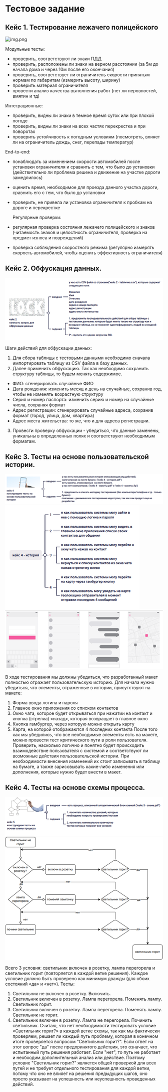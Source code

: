# Тестовое задание

## Кейс 1. Тестирование лежачего полицейского

![img.png](images/case_1.png)

Модульные тесты:

- проверить, соответствуют ли знаки ПДД
- проверить, расположены ли знаки на верном расстоянии (за 5м до начала дома и через 10м после его окончания)
- проверить, соответствует ли ограничитель скорости принятым нормам по габаритам (измерить высоту, ширину)
- проверить материал ограничителя
- провести анализ качества выполнения работ (нет ли неровностей, вмятин и тд)

Интеграционные:

- проверить, видны ли знаки в темное время суток или при плохой погоде
- проверить, видны ли знаки на всех частях перекрестка и при поворотах
- проверить устойчивость к погодным условиям (посмотреть, влияет ли на ограничитель дождь, снег, перепады температур)

End-to-end:

- понаблюдать за изменением скорости автомобилей после установки ограничителя и сравнить с тем, что было до установки (действительно ли проблема
  решена и движение на участке дороги замедлилось)
- оценить время, необходимое для проезда данного участка дороги, сравнить его с тем, что было до установки
- проверить, не привела ли установка ограничителя к пробкам на дороге и перекрестке


  Регулярные проверки:


- регулярная проверка состояния лежачего полицейского и знаков (читаемость знаков и целостность ограничителя, проверка на предмет износа и
  повреждений)
- проверка соблюдения скоростного режима (регулярно измерять скорость автомобилей, чтобы оценить эффективность ограничителя)

## Кейс 2. Обфускация данных.

![img.png](images/case_2.png)

Шаги действий для обфускации данных:
1) Для сбора таблицы с тестовыми данными необходимо сначала импортировать таблицу из CSV файла в базу данных.
2) Далее применить обфускацию. Так как необходимо сохранить структуру таблицы, то будем менять содержимое.
- ФИО: сгенерировать случайные ФИО
- Дата рождения: изменить месяц и день на случайные, сохранив год, чтобы не изменять возрастную структуру
- Серия и номер паспорта: изменить серию и номер на случайные числа, сохраняя формат
- Адрес регистрации: сгенерировать случайные адреса, сохранив формат (город, улица, дом, квартира)
- Адрес места жительства: то же, что и для адреса регистрации.
3) Провести проверку обфускации - убедиться, что данные заменены, уникальны в определенных полях и соответствуют необходимым форматам.

## Кейс 3. Тесты на основе пользовательской истории.

![img.png](images/case_4.png)
![img.png](images/user_story.png)
![img.png](images/maket.png)

В ходе тестирования мы должны убедиться, что разработанный макет полностью отражает пользовательскую историю.
Для начала нужно убедиться, что элементы, отраженные в истории, присутствуют на макете:
1) Форма ввода логина и пароля
2) Главное окно приложения со списком контактов
3) Окно чата, которое будет открываться при нажатии на контакт и кнопка (стрелка) «назад», которая возвращает в главное окно
4) Кнопка гамбургер, через которую можно открыть карту
5) Карта, на которой отображаются 4 последних контакта
   После того как мы убедились, что все необходимые элементы есть на макете, можно провести тест критического пути в роли пользователя. Проверить, насколько логично и понятно будет происходить взаимодействие пользователя с системой и соответствуют ли возможные действия пользовательской истории.
   При необходимости внесения изменений их стоит записывать в таблицу на бумаге, а также зарисовывать какие-либо изменения или дополнения, которые нужно будет внести в макет.

## Кейс 4. Тесты на основе схемы процесса.

![img.png](images/case_5.png)
![img.png](images/scheme.png)

Всего 3 условия: светильник включен в розетку, лампа перегорела и светильник горит (повторяется в каждой ветке решения). Каждое условие должно быть проверено как минимум дважды (для обоих состояний «да» и «нет»).
Тесты:
1) Светильник не включен в розетку. Включить.
2) Светильник включен в розетку. Лампа перегорела. Поменять лампу. Светильник горит.
3) Светильник включен в розетку. Лампа перегорела. Поменять лампу. Светильник не горит.
4) Светильник включен в розетку. Лампа не перегорела. Починить светильник.
   Считаю, что нет необходимости тестировать условие «Светильник горит?» в каждой ветке схемы, так как мы фактически проверяем, решает ли каждый путь проблему, которая в конечном итоге проверяется вопросом "Светильник горит?". Если ответ на этот вопрос "да" после предпринятого действия, это означает, что испытанный путь решения работает. Если "нет", то путь не работает и необходим дополнительный анализ или действие.
   Поэтому условие "Светильник горит?" является общей проверкой для всех путей и не требует отдельного тестирования для каждой ветки, потому что оно не влияет на решения предыдущих шагов, оно просто указывает на успешность или неуспешность проведенных действий.
